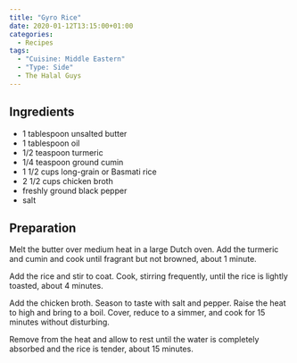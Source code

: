 ```yaml
---
title: "Gyro Rice"
date: 2020-01-12T13:15:00+01:00
categories:
  - Recipes
tags:
  - "Cuisine: Middle Eastern"
  - "Type: Side"
  - The Halal Guys
---
```


## Ingredients

* 1 tablespoon unsalted butter
* 1 tablespoon oil
* 1/2 teaspoon turmeric
* 1/4 teaspoon ground cumin
* 1 1/2 cups long-grain or Basmati rice
* 2 1/2 cups chicken broth
* freshly ground black pepper
* salt

## Preparation

Melt the butter over medium heat in a large Dutch oven. Add the turmeric and cumin and cook until fragrant but not browned, about 1 minute.

Add the rice and stir to coat. Cook, stirring frequently, until the rice is lightly toasted, about 4 minutes.

Add the chicken broth. Season to taste with salt and pepper. Raise the heat to high and bring to a boil. Cover, reduce to a simmer, and cook for 15 minutes without disturbing.

Remove from the heat and allow to rest until the water is completely absorbed and the rice is tender, about 15 minutes.
